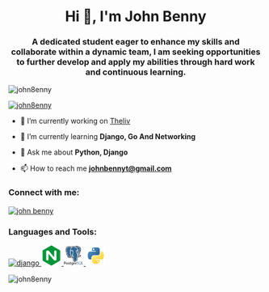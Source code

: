 <h1 align="center">Hi 👋, I'm John Benny</h1>
<h3 align="center">A dedicated student eager to enhance my skills and collaborate within a dynamic team, I am seeking opportunities to further develop and apply my abilities through hard work and continuous learning.</h3>

<p align="left"> <img src="https://komarev.com/ghpvc/?username=john8enny&label=Profile%20views&color=0e75b6&style=flat" alt="john8enny" /> </p>

<p align="left"> <a href="https://github.com/ryo-ma/github-profile-trophy"><img src="https://github-profile-trophy.vercel.app/?username=john8enny" alt="john8enny" /></a> </p>

- 🔭 I’m currently working on [Theliv](GitHub.com/john8enny/Theliv)

- 🌱 I’m currently learning **Django, Go And Networking**

- 💬 Ask me about **Python, Django**

- 📫 How to reach me **johnbennyt@gmail.com**

<h3 align="left">Connect with me:</h3>
<p align="left">
<a href="https://linkedin.com/in/john benny" target="blank"><img align="center" src="https://raw.githubusercontent.com/rahuldkjain/github-profile-readme-generator/master/src/images/icons/Social/linked-in-alt.svg" alt="john benny" height="30" width="40" /></a>
</p>

<h3 align="left">Languages and Tools:</h3>
<p align="left"> <a href="https://www.djangoproject.com/" target="_blank" rel="noreferrer"> <img src="https://cdn.worldvectorlogo.com/logos/django.svg" alt="django" width="40" height="40"/> </a> <a href="https://www.nginx.com" target="_blank" rel="noreferrer"> <img src="https://raw.githubusercontent.com/devicons/devicon/master/icons/nginx/nginx-original.svg" alt="nginx" width="40" height="40"/> </a> <a href="https://www.postgresql.org" target="_blank" rel="noreferrer"> <img src="https://raw.githubusercontent.com/devicons/devicon/master/icons/postgresql/postgresql-original-wordmark.svg" alt="postgresql" width="40" height="40"/> </a> <a href="https://www.python.org" target="_blank" rel="noreferrer"> <img src="https://raw.githubusercontent.com/devicons/devicon/master/icons/python/python-original.svg" alt="python" width="40" height="40"/> </a> </p>

<p><img align="center" src="https://github-readme-stats.vercel.app/api/top-langs?username=john8enny&show_icons=true&locale=en&layout=compact" alt="john8enny" /></p>

